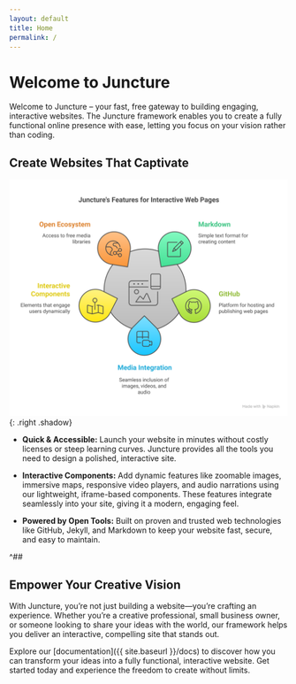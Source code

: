 ```yaml
---
layout: default
title: Home
permalink: /
---
```


# Welcome to Juncture

Welcome to Juncture – your fast, free gateway to building engaging, interactive websites. The Juncture framework enables you to create a fully functional online presence with ease, letting you focus on your vision rather than coding.

## Create Websites That Captivate

![](/static/images/Juncture_Features.svg)
{: .right .shadow}

- **Quick & Accessible:** Launch your website in minutes without costly licenses or steep learning curves. Juncture provides all the tools you need to design a polished, interactive site.

- **Interactive Components:** Add dynamic features like zoomable images, immersive maps, responsive video players, and audio narrations using our lightweight, iframe-based components. These features integrate seamlessly into your site, giving it a modern, engaging feel.

- **Powered by Open Tools:** Built on proven and trusted web technologies like GitHub, Jekyll, and Markdown to keep your website fast, secure, and easy to maintain.

^##

## Empower Your Creative Vision

With Juncture, you’re not just building a website—you’re crafting an experience. Whether you’re a creative professional, small business owner, or someone looking to share your ideas with the world, our framework helps you deliver an interactive, compelling site that stands out.

Explore our [documentation]({{ site.baseurl }}/docs) to discover how you can transform your ideas into a fully functional, interactive website. Get started today and experience the freedom to create without limits.
